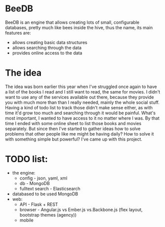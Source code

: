 # BeeDB

BeeDB is an engine that allows creating lots of small, configurable databases, 
pretty much like bees inside the hive, thus the name, its main features are:

* allows creating basic data structures
* allows searching through the data
* provides online access to the data

# The idea

The idea was born earlier this year when I've struggled once again to have a list
of the books I read and I still want to read, the same for movies. I didn't want
to use any of the services available out there, because they provide you with much
more than than I really needed, mainly the whole social stuff. Having a kind of
todo list to track those didn't make sense either, as with time it'd grow too much
and searching through it would be painful. What's most important, I wanted to have
access to it no matter where I was. By that time I ended with some online sheet to
list those books and movies separately. But since then I've started to gather ideas
how to solve problems that other people like me might be having daily? How to solve
it with something simple but powerful? I've came up with this project.


# TODO list:

* the engine:
    * config - json, yaml, xml
    * db - MongoDB
    * fulltext search - Elasticsearch
* databased to be used MongoDB
* web:
    * API - Flask + REST
    * browser - Angular.js vs Ember.js vs.Backbone.js
                 (flex layout, bootstrap themes (agency))
    * mobile

